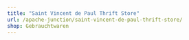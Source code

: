 ```yaml
---
title: "Saint Vincent de Paul Thrift Store"
url: /apache-junction/saint-vincent-de-paul-thrift-store/
shop: Gebrauchtwaren
---
```

